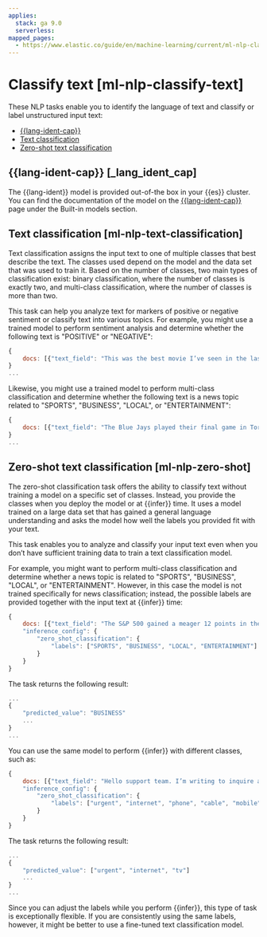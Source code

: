 ```yaml
---
applies:
  stack: ga 9.0
  serverless:
mapped_pages:
  - https://www.elastic.co/guide/en/machine-learning/current/ml-nlp-classify-text.html
---
```


# Classify text [ml-nlp-classify-text]

These NLP tasks enable you to identify the language of text and classify or label unstructured input text:

* [{{lang-ident-cap}}](ml-nlp-lang-ident.md)
* [Text classification](#ml-nlp-text-classification)
* [Zero-shot text classification](#ml-nlp-zero-shot)

## {{lang-ident-cap}} [_lang_ident_cap]

The {{lang-ident}} model is provided out-of-the box in your {{es}} cluster. You can find the documentation of the model on the [{{lang-ident-cap}}](ml-nlp-lang-ident.md) page under the Built-in models section.

## Text classification [ml-nlp-text-classification]

Text classification assigns the input text to one of multiple classes that best describe the text. The classes used depend on the model and the data set that was used to train it. Based on the number of classes, two main types of classification exist: binary classification, where the number of classes is exactly two, and multi-class classification, where the number of classes is more than two.

This task can help you analyze text for markers of positive or negative sentiment or classify text into various topics. For example, you might use a trained model to perform sentiment analysis and determine whether the following text is "POSITIVE" or "NEGATIVE":

```js
{
    docs: [{"text_field": "This was the best movie I’ve seen in the last decade!"}]
}
...
```

Likewise, you might use a trained model to perform multi-class classification and determine whether the following text is a news topic related to "SPORTS", "BUSINESS", "LOCAL", or "ENTERTAINMENT":

```js
{
    docs: [{"text_field": "The Blue Jays played their final game in Toronto last night and came out with a win over the Yankees, highlighting just how far the team has come this season."}]
}
...
```

## Zero-shot text classification [ml-nlp-zero-shot]

The zero-shot classification task offers the ability to classify text without training a model on a specific set of classes. Instead, you provide the classes when you deploy the model or at {{infer}} time. It uses a model trained on a large data set that has gained a general language understanding and asks the model how well the labels you provided fit with your text.

This task enables you to analyze and classify your input text even when you don’t have sufficient training data to train a text classification model.

For example, you might want to perform multi-class classification and determine whether a news topic is related to "SPORTS", "BUSINESS", "LOCAL", or "ENTERTAINMENT". However, in this case the model is not trained specifically for news classification; instead, the possible labels are provided together with the input text at {{infer}} time:

```js
{
    docs: [{"text_field": "The S&P 500 gained a meager 12 points in the day’s trading. Trade volumes remain consistent with those of the past week while investors await word from the Fed about possible rate increases."}],
    "inference_config": {
        "zero_shot_classification": {
            "labels": ["SPORTS", "BUSINESS", "LOCAL", "ENTERTAINMENT"]
        }
    }
}
```

The task returns the following result:

```js
...
{
    "predicted_value": "BUSINESS"
    ...
}
...
```

You can use the same model to perform {{infer}} with different classes, such as:

```js
{
    docs: [{"text_field": "Hello support team. I’m writing to inquire about the possibility of sending my broadband router in for repairs. The internet is really slow and the router keeps rebooting! It’s a big problem because I’m in the middle of binge-watching The Mandalorian!"}]
    "inference_config": {
        "zero_shot_classification": {
            "labels": ["urgent", "internet", "phone", "cable", "mobile", "tv"]
        }
    }
}
```

The task returns the following result:

```js
...
{
    "predicted_value": ["urgent", "internet", "tv"]
    ...
}
...
```

Since you can adjust the labels while you perform {{infer}}, this type of task is exceptionally flexible. If you are consistently using the same labels, however, it might be better to use a fine-tuned text classification model.
